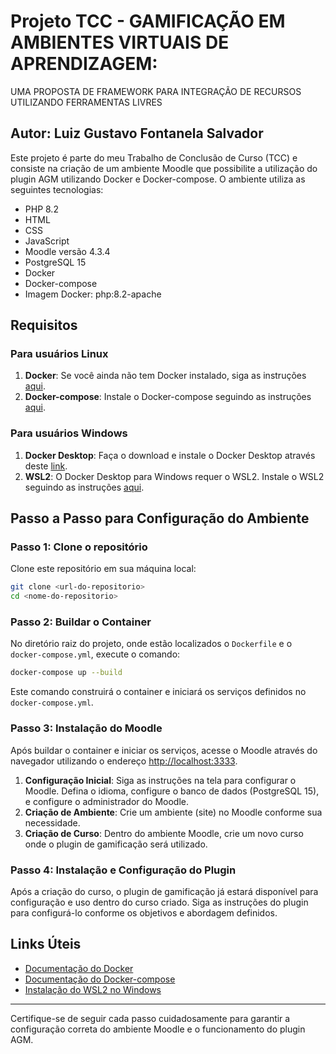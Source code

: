 
# Projeto TCC - GAMIFICAÇÃO EM AMBIENTES VIRTUAIS DE APRENDIZAGEM:
UMA PROPOSTA DE FRAMEWORK PARA INTEGRAÇÃO DE RECURSOS
UTILIZANDO FERRAMENTAS LIVRES
## Autor: Luiz Gustavo Fontanela Salvador

Este projeto é parte do meu Trabalho de Conclusão de Curso (TCC) e consiste na criação de um ambiente Moodle que possibilite a utilização do plugin AGM utilizando Docker e Docker-compose. O ambiente utiliza as seguintes tecnologias:

- PHP 8.2
- HTML
- CSS
- JavaScript
- Moodle versão 4.3.4
- PostgreSQL 15
- Docker
- Docker-compose
- Imagem Docker: php:8.2-apache

## Requisitos

### Para usuários Linux

1. **Docker**: Se você ainda não tem Docker instalado, siga as instruções [aqui](https://docs.docker.com/engine/install/).
2. **Docker-compose**: Instale o Docker-compose seguindo as instruções [aqui](https://docs.docker.com/compose/install/).

### Para usuários Windows

1. **Docker Desktop**: Faça o download e instale o Docker Desktop através deste [link](https://www.docker.com/products/docker-desktop/).
2. **WSL2**: O Docker Desktop para Windows requer o WSL2. Instale o WSL2 seguindo as instruções [aqui](https://docs.microsoft.com/en-us/windows/wsl/install).

## Passo a Passo para Configuração do Ambiente

### Passo 1: Clone o repositório

Clone este repositório em sua máquina local:

```bash
git clone <url-do-repositorio>
cd <nome-do-repositorio>
```

### Passo 2: Buildar o Container

No diretório raiz do projeto, onde estão localizados o `Dockerfile` e o `docker-compose.yml`, execute o comando:

```bash
docker-compose up --build
```

Este comando construirá o container e iniciará os serviços definidos no `docker-compose.yml`.

### Passo 3: Instalação do Moodle

Após buildar o container e iniciar os serviços, acesse o Moodle através do navegador utilizando o endereço [http://localhost:3333](http://localhost:3333).

1. **Configuração Inicial**: Siga as instruções na tela para configurar o Moodle. Defina o idioma, configure o banco de dados (PostgreSQL 15), e configure o administrador do Moodle.
2. **Criação de Ambiente**: Crie um ambiente (site) no Moodle conforme sua necessidade.
3. **Criação de Curso**: Dentro do ambiente Moodle, crie um novo curso onde o plugin de gamificação será utilizado.

### Passo 4: Instalação e Configuração do Plugin

Após a criação do curso, o plugin de gamificação já estará disponível para configuração e uso dentro do curso criado. Siga as instruções do plugin para configurá-lo conforme os objetivos e abordagem definidos.

## Links Úteis

- [Documentação do Docker](https://docs.docker.com/)
- [Documentação do Docker-compose](https://docs.docker.com/compose/)
- [Instalação do WSL2 no Windows](https://docs.microsoft.com/en-us/windows/wsl/install)

---

Certifique-se de seguir cada passo cuidadosamente para garantir a configuração correta do ambiente Moodle e o funcionamento do plugin AGM.
